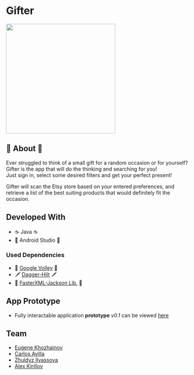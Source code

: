 # Gifter

<img src="https://github.com/TitiMiti/GroupProjectTeamH/blob/main/app/src/main/res/drawable-xxhdpi/gift_image_white.png" width="300em"/>


## :gift: About :gift:

Ever struggled to think of a small gift for a random occasion or for yourself?  
Gifter is the app that will do the thinking and searching for you!   
Just sign in, select some desired filters and get your perfect present!

Gifter will scan the Etsy store based on your entered preferences,
and retrieve a list of the best suiting products that would definitely fit the occasion.

## Developed With
 - ☕ Java ☕
 - 🤖 Android Studio 🤖
### Used Dependencies
 - 🏐 [Google Volley](https://github.com/google/volley) 🏐
 - 🗡️ [Dagger-Hilt](https://dagger.dev/hilt/) 🗡️
 - 🎃 [FasterXML-Jackson Lib.](https://github.com/FasterXML/jackson) 🎃

## App Prototype
- Fully interactable application __prototype__ _v0.1_  can be viewed [here](https://framer.com/projects/COMP2160TEAM-H-PROJECT--p0gvUekLjlgAGOo90Tbt-9cWc5?node=jT9B7KLmS)

## Team
 - [Eugene Khozhainov](https://github.com/TitiMiti)
 - [Carlos Avilla](https://github.com/CarlosAvila185)
 - [Zhuldyz Ilyassova](https://github.com/Zhuldyz20)
 - [Alex Kirillov](https://github.com/warferton)
